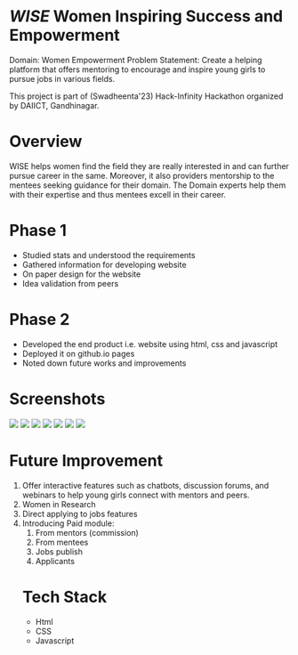 # <i> WISE </i> Women Inspiring Success and Empowerment
Domain: Women Empowerment
Problem Statement: Create a helping platform that offers mentoring to encourage and inspire young girls to pursue jobs in various fields.

This project is part of (Swadheenta'23) Hack-Infinity Hackathon  organized by DAIICT, Gandhinagar.

<h1> Overview </h1>
WISE helps women find the field they are really interested in and can further pursue career in the same. Moreover, it also providers mentorship to the mentees seeking guidance for their domain. The Domain experts help them with their expertise and thus mentees excell in their career.

<br/>

<h1>Phase 1</h1>
<ul>
<li> Studied stats and understood the requirements </li> 
<li> Gathered information for developing website</li>
<li> On paper design for the website</li>
<li> Idea validation from peers</li>
</ul>

<h1>Phase 2</h1>
<ul>
<li> Developed the end product i.e. website using html, css and javascript </li>
<li> Deployed it on github.io pages</li>
<li> Noted down future works and improvements</li>
</ul>

<h1>Screenshots</h1>
<img src="https://user-images.githubusercontent.com/66167509/216792785-9e6b0aed-1d89-4c93-9b19-5e435e071eca.png">
<img src="https://user-images.githubusercontent.com/66167509/216792935-9388eeae-1571-4e81-ba32-ba2432901b42.png">
<img src="https://user-images.githubusercontent.com/66167509/216792941-74a9d9db-c691-42b9-9ed3-db2cd544c134.png">
<img src="https://user-images.githubusercontent.com/66167509/216792944-6295ee96-ded4-4bb7-bd1d-afd9edfc4833.png">
<img src="https://user-images.githubusercontent.com/66167509/216792945-ec096197-1a30-4010-b9ea-eaa00410a991.png">
<img src="https://user-images.githubusercontent.com/66167509/216792951-4533739c-e0d3-4b7c-b107-99c53990f334.png">
<img src="https://user-images.githubusercontent.com/66167509/216792954-26068c05-91a2-4046-9eb2-11180d25b0b8.png">

<h1> Future Improvement</h1>
<ol>
<li>Offer interactive features such as chatbots, discussion forums, and webinars to help young girls connect with mentors and peers.
<li>Women in Research
<li>Direct applying to jobs features
<li>Introducing Paid module: 
  <ol>
    <li>From mentors (commission)
    <li>From mentees
    <li>Jobs publish
    <li>Applicants
</ol>

<h1>Tech Stack</h1>
<ul>
<li>Html
<li>CSS
<li>Javascript

